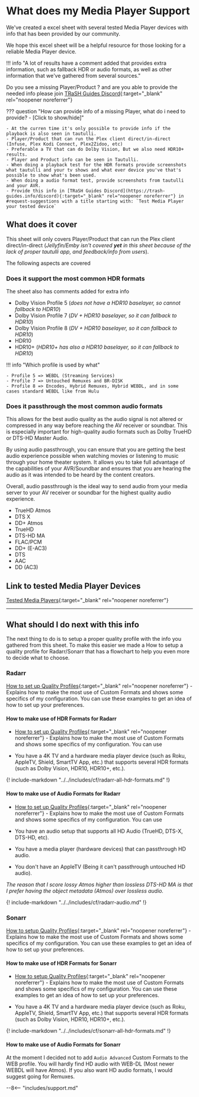# What does my Media Player Support

We've created a excel sheet with several tested Media Player devices with info that has been provided by our community.

We hope this excel sheet will be a helpful resource for those looking for a reliable Media Player device.

!!! info "A lot of results have a comment added that provides extra information, such as fallback HDR or audio formats, as well as other information that we've gathered from several sources."

Do you see a missing Player/Product ? and are you able to provide the needed info please join [TRaSH Guides Discord](https://trash-guides.info/discord){:target="_blank" rel="noopener noreferrer"}

??? question "How can provide info of a missing Player, what do i need to provide? - [Click to show/hide]"

    - At the curren time it's only possible to provide info if the playback is also seen in tautulli.
    - Player/Product that can run the Plex client direct/in-direct (Infuse, Plex Kodi Connect, Plex2Zidoo, etc)
    - Preferable a TV that can do Dolby Vision, But we also need HDR10+ results.
    - Player and Product info can be seen in Tautulli.
    - When doing a playback test for the HDR formats provide screenshots what tautulli and your tv shows and what ever device you've that's possible to show what's been used.
    - When doing a audio format test, provide screenshots from tautulli and your AVR.
    - Provide this info in [TRaSH Guides Discord](https://trash-guides.info/discord){:target="_blank" rel="noopener noreferrer"} in #request-suggestions with a title starting with: `Test Media Player your tested device`

## What does it cover

This sheet will only covers Player/Product that can run the Plex client direct/in-direct (*Jellyfin/Emby isn't covered **yet** in this sheet because of the lack of proper tautulli app, and feedback/info from users*).

The following aspects are covered

### Does it support the most common HDR formats

The sheet also has comments added for extra info

- Dolby Vision Profile 5 (*does not have a HDR10 baselayer, so cannot fallback to HDR10*)
- Dolby Vision Profile 7 (*DV + HDR10 baselayer, so it can fallback to HDR10*)
- Dolby Vision Profile 8 (*DV + HDR10 baselayer, so it can fallback to HDR10*)
- HDR10
- HDR10+ (*HDR10+ has also a HDR10 baselayer, so it can fallback to HDR10*)

!!! info "Which profile is used by what"

    - Profile 5 => WEBDL (Streaming Services)
    - Profile 7 => Untouched Remuxes and BR-DISK
    - Profile 8 => Encodes, Hybrid Remuxes, Hybrid WEBDL, and in some cases standard WEBDL like from Hulu

### Does it passthrough the most common audio formats

This allows for the best audio quality as the audio signal is not altered or compressed in any way before reaching the AV receiver or soundbar. This is especially important for high-quality audio formats such as Dolby TrueHD or DTS-HD Master Audio.

By using audio passthrough, you can ensure that you are getting the best audio experience possible when watching movies or listening to music through your home theater system. It allows you to take full advantage of the capabilities of your AVR/Soundbar and ensures that you are hearing the audio as it was intended to be heard by the content creators.

Overall, audio passthrough is the ideal way to send audio from your media server to your AV receiver or soundbar for the highest quality audio experience.

- TrueHD Atmos
- DTS X
- DD+ Atmos
- TrueHD
- DTS-HD MA
- FLAC/PCM
- DD+ (E-AC3)
- DTS
- AAC
- DD (AC3)

## Link to tested Media Player Devices

[Tested Media Players](https://docs.google.com/spreadsheets/d/15Wf_jy5WqOPShczFKQB28cCetBgAGcnA0mNOG-ePwDc/edit?usp=sharing){:target="_blank" rel="noopener noreferrer"}

---

## What should I do next with this info

The next thing to do is to setup a proper quality profile with the info you gathered from this sheet.
To make this easier we made a How to setup a quality profile for Radarr/Sonarr that has a flowchart to help you even more to decide what to choose.

### Radarr

[How to set up Quality Profiles](/Radarr/radarr-setup-quality-profiles){:target="_blank" rel="noopener noreferrer"} - Explains how to make the most use of Custom Formats and shows some specifics of my configuration. You can use these examples to get an idea of how to set up your preferences.

#### How to make use of HDR Formats for Radarr

- [How to set up Quality Profiles](/Radarr/radarr-setup-quality-profiles){:target="_blank" rel="noopener noreferrer"} - Explains how to make the most use of Custom Formats and shows some specifics of my configuration. You can use

- You have a 4K TV and a hardware media player device (such as Roku, AppleTV, Shield, SmartTV App, etc.) that supports several HDR formats (such as Dolby Vision, HDR10, HDR10+, etc.).

{! include-markdown "../../includes/cf/radarr-all-hdr-formats.md" !}

#### How to make use of Audio Formats for Radarr

- [How to set up Quality Profiles](/Radarr/radarr-setup-quality-profiles){:target="_blank" rel="noopener noreferrer"} - Explains how to make the most use of Custom Formats and shows some specifics of my configuration. You can use

- You have an audio setup that supports all HD Audio (TrueHD, DTS-X, DTS-HD, etc).
- You have a media player (hardware devices) that can passthrough HD audio.
- You don't have an AppleTV (Being it can't passthrough untouched HD audio).

*The reason that I score lossy Atmos higher than lossless DTS-HD MA is that I prefer having the object metadata (Atmos) over lossless audio.*

{! include-markdown "../../includes/cf/radarr-audio.md" !}

### Sonarr

[How to setup Quality Profiles](/Sonarr/sonarr-setup-quality-profiles){:target="_blank" rel="noopener noreferrer"} - Explains how to make the most use of Custom Formats and shows some specifics of my configuration. You can use these examples to get an idea of how to set up your preferences.

#### How to make use of HDR Formats for Sonarr

- [How to setup Quality Profiles](/Sonarr/sonarr-setup-quality-profiles){:target="_blank" rel="noopener noreferrer"} - Explains how to make the most use of Custom Formats and shows some specifics of my configuration. You can use these examples to get an idea of how to set up your preferences.

- You have a 4K TV and a hardware media player device (such as Roku, AppleTV, Shield, SmartTV App, etc.) that supports several HDR formats (such as Dolby Vision, HDR10, HDR10+, etc.).

{! include-markdown "../../includes/cf/sonarr-all-hdr-formats.md" !}

#### How to make use of Audio Formats for Sonarr

At the moment I decided not to add `Audio Advanced` Custom Formats to the WEB profile. You will hardly find HD audio with WEB-DL (Most newer WEBDL will have Atmos). If you also want HD audio formats, I would suggest going for Remuxes.

--8<-- "includes/support.md"
